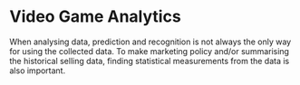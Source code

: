 # Video Game Analytics
 When analysing data, prediction and recognition is not always the only way for using the collected data. To make marketing policy and/or summarising the historical selling data, finding statistical measurements from the data is also important.
